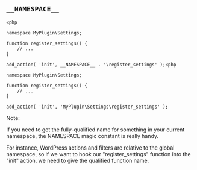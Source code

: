 ## `__NAMESPACE__`

<pre class="fragment-replacement"><code class="hljs lang-php fragment fade-out" data-fragment-index="0">&lt;php

namespace MyPlugin\Settings;

function register_settings() {
    // ...
}

add_action( 'init', __NAMESPACE__ . '\register_settings' );</code><code class="hljs lang-php fragment fade-in" data-fragment-index="0">&lt;php

namespace MyPlugin\Settings;

function register_settings() {
    // ...
}

add_action( 'init', 'MyPlugin\Settings\register_settings' );</code></pre>

Note:

If you need to get the fully-qualified name for something in your current namespace, the NAMESPACE magic constant is really handy.

For instance, WordPress actions and filters are relative to the global namespace, so if we want to hook our "register_settings" function into the "init" action, we need to give the qualified function name.
